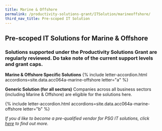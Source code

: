 ```yaml
---
title: Marine & Offshore
permalink: /productivity-solutions-grant/ITSolution/marineoffshore/
third_nav_title: Pre-scoped IT Solution
---
```


## Pre-scoped IT Solutions for Marine & Offshore

### Solutions supported under the Productivity Solutions Grant are regularly reviewed. Do take note of the current support levels and grant caps.

**Marine & Offshore Specific Solutions**
{% include letter-accordion.html accordions=site.data.acc064a-marine-offshore letter="a" %}

**Generic Solution (for all sectors)**
Companies across all business sectors (including Marine & Offshore) are eligible for the solutions here.

{% include letter-accordion.html accordions=site.data.acc064a-marine-offshore letter="b" %}

_If you d like to become a pre-qualified vendor for PSG IT solutions, click <a target='_blank' href='https://www.imda.gov.sg/icmvendors' >here</a> to find out more._